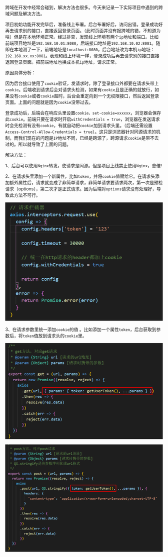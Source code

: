 跨域在开发中经常会碰到，解决方法也很多。今天来记录一下实际项目中遇到的跨域问题及解决方法。

项目初始功能开发完毕后，准备线上布署。后台布署好后，访问出错。登录成功好再去请求别的接口，直接返回登录页面。（此时页面并没有报跨域的错，不知道为啥）但是在本地环境正常。经过排查，发现线上环境有两个`ip`地址和端口。比如前端项目地址是`192.168.10.01:8080`，后端接口地址是`192.168.10.02:8081`。随即在本地测了一下，前端地址是`localhost:8080`，后台地址改为本机`ip`地址：`192.168.xx.xx:8081`。表现和线上环境一样，登录成功后再去请求别的接口直接返回登录页面。把前端地址也换成本机`ip`地址，请求正常。

原因具体分析：

因为后台接口使用了`cookie`验证，发请求时，除了登录接口外都要在请求头带上`cookie`。后端收到请求后会对请求头检测，如果有`cookie`且是正确的就放行，如果没有`cookie`或者`cookie`超时，后台会重定向到一个无权限接口，然后返回登录页面。上面的问题就是因为`cookie`没带过去。

登录成功后，后端会在响应头里设置`cookie，set-cookie=xxxxxx`，浏览器会保存此`cookie`。前端只要在请求时开启`withCredentials = true`，浏览器在发送请求时会先检测有没有`cookie`，有就自动把`cookie`加到请求头里。（后端还需设置`Access-Control-Allow-Credentials = true`）。这只是浏览器针对同源请求的机制，而我们现在的问题是`IP`地址不同，已经是跨源了，跨源请求`cookie`是带不去过的。所以就导致了上面的问题。

解决方法：

1、后台可以使用`Nginx`转发，使请求是同源。但是项目上线禁止使用`Nginx`，悲催!

2、在请求头里添加一个新属性，比如`token`，并将`cookie`值赋给它。在请求头添加额外属性后，请求就变成了非简单请求，非简单请求要请求两次，第一次是预检请求（options），第二次才是正式请求。因为后端对`options`请求没有处理好，导致此方法不可行。

![image-20210713160602271](https://github.com/limchen233/picgo/blob/master/img/image-20210713160602271.png?raw=true)

3、在请求参数里统一添加`cookie`的值 。比如添加一个属性`token`，后台获取到参数后，将`token`值放到请求头的`cookie`里。



![image-20210713160935735](https://github.com/limchen233/picgo/blob/master/img/image-20210713160935735.png?raw=true)

![image-20210713161140853](https://github.com/limchen233/picgo/blob/master/img/image-20210713161140853.png?raw=true)